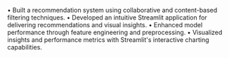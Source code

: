 • Built a recommendation system using collaborative and content-based filtering 
techniques. 
• Developed an intuitive Streamlit application for delivering recommendations 
and visual insights. 
• Enhanced model performance through feature engineering and preprocessing. 
• Visualized insights and performance metrics with Streamlit's interactive 
charting capabilities.
